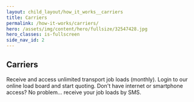 ```yaml
---
layout: child_layout/how_it_works__carriers
title: Carriers
permalink: /how-it-works/carriers/
hero: /assets/img/content/hero/fullsize/32547428.jpg
hero_classes: is-fullscreen
side_nav_id: 2
---
```


## Carriers

Receive and access unlimited transport job loads (monthly). Login to our online load board and start quoting.
Don't have internet or smartphone access? No problem... receive your job loads by SMS.